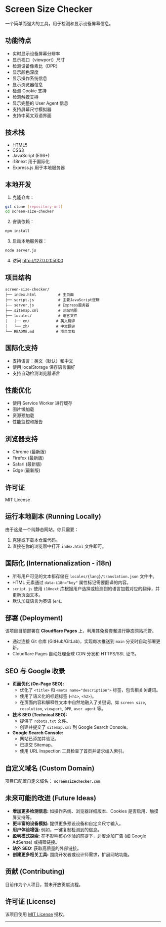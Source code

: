 # Screen Size Checker

一个简单而强大的工具，用于检测和显示设备屏幕信息。

## 功能特点

- 实时显示设备屏幕分辨率
- 显示视口（viewport）尺寸
- 检测设备像素比（DPR）
- 显示颜色深度
- 显示操作系统信息
- 显示浏览器信息
- 检测 Cookie 支持
- 检测触摸支持
- 显示完整的 User Agent 信息
- 支持屏幕尺寸模拟器
- 支持中英文双语界面

## 技术栈

- HTML5
- CSS3
- JavaScript (ES6+)
- i18next 用于国际化
- Express.js 用于本地服务器

## 本地开发

1. 克隆仓库：
```bash
git clone [repository-url]
cd screen-size-checker
```

2. 安装依赖：
```bash
npm install
```

3. 启动本地服务器：
```bash
node server.js
```

4. 访问 http://127.0.0.1:5000

## 项目结构

```
screen-size-checker/
├── index.html          # 主页面
├── script.js           # 主要JavaScript逻辑
├── server.js           # Express服务器
├── sitemap.xml         # 网站地图
├── locales/            # 语言文件
│   ├── en/            # 英文翻译
│   └── zh/            # 中文翻译
└── README.md          # 项目文档
```

## 国际化支持

- 支持语言：英文（默认）和中文
- 使用 localStorage 保存语言偏好
- 支持自动检测浏览器语言

## 性能优化

- 使用 Service Worker 进行缓存
- 图片懒加载
- 资源预加载
- 性能监控和报告

## 浏览器支持

- Chrome (最新版)
- Firefox (最新版)
- Safari (最新版)
- Edge (最新版)

## 许可证

MIT License

## 运行本地副本 (Running Locally)

由于这是一个纯静态网站，你只需要：

1.  克隆或下载本仓库代码。
2.  直接在你的浏览器中打开 `index.html` 文件即可。

## 国际化 (Internationalization - i18n)

*   所有用户可见的文本都存储在 `locales/{lang}/translation.json` 文件中。
*   HTML 元素通过 `data-i18n="key"` 属性标记需要翻译的内容。
*   `script.js` 使用 `i18next` 库根据用户选择或检测到的语言加载对应的翻译，并更新页面文本。
*   默认加载语言为英语 (`en`)。

## 部署 (Deployment)

该项目目前部署在 **Cloudflare Pages** 上，利用其免费套餐进行静态网站托管。

*   通过连接 Git 仓库 (GitHub/GitLab)，实现每次推送到 `main` 分支时自动部署更新。
*   Cloudflare Pages 自动处理全球 CDN 分发和 HTTPS/SSL 证书。

## SEO 与 Google 收录

*   **页面优化 (On-Page SEO):**
    *   优化了 `<title>` 和 `<meta name="description">` 标签，包含相关关键词。
    *   使用了语义化的标题标签 (`<h1>`, `<h2>`)。
    *   在页面内容和解释性文本中自然地融入了关键词，如 `screen size`, `resolution`, `viewport`, `DPR`, `user agent` 等。
*   **技术 SEO (Technical SEO):**
    *   提供了 `robots.txt` 文件。
    *   创建并提交了 `sitemap.xml` 到 Google Search Console。
*   **Google Search Console:**
    *   网站已添加并验证。
    *   已提交 Sitemap。
    *   使用 URL Inspection 工具检查了首页并请求编入索引。

## 自定义域名 (Custom Domain)

项目已配置自定义域名： **`screensizechecker.com`**

## 未来可能的改进 (Future Ideas)

*   **增加更多检测信息:** 如操作系统、浏览器详细版本、Cookies 是否启用、触摸屏支持等。
*   **更丰富的设备模拟:** 提供更多预设设备和自定义尺寸输入。
*   **用户体验增强:** 例如，一键复制检测到的信息。
*   **盈利模式探索:** 在不影响核心体验的前提下，适度添加广告 (如 Google AdSense) 或捐赠链接。
*   **站外 SEO:** 获取高质量的外部链接。
*   **创建更多相关工具:** 围绕开发者或设计师需求，扩展网站功能。

## 贡献 (Contributing)
目前作为个人项目，暂未开放贡献流程。

## 许可证 (License)

该项目使用 [MIT License](https://opensource.org/licenses/MIT) 授权。

---